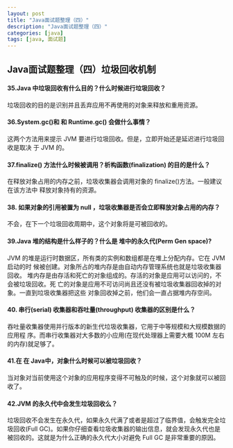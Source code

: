 ```yaml
---
layout: post
title: "Java面试题整理（四）"
description: "Java面试题整理（四）"
categories: [java]
tags: [java, 面试题]
---
```


## Java面试题整理（四）垃圾回收机制

#### 35.Java  中垃圾回收有什么目的？什么时候进行垃圾回收？
垃圾回收的目的是识别并且丢弃应用不再使用的对象来释放和重用资源。

#### 36.System.gc()和 和 Runtime.gc() 会做什么事情？
这两个方法用来提示 JVM 要进行垃圾回收。但是，立即开始还是延迟进行垃圾回收是取决
于 JVM 的。

#### 37.finalize() 方法什么时候被调用？析构函数(finalization) 的目的是什么？
在释放对象占用的内存之前，垃圾收集器会调用对象的 finalize()方法。一般建议在该方法中
释放对象持有的资源。

#### 38. 如果对象的引用被置为 null ，垃圾收集器是否会立即释放对象占用的内存？
不会，在下一个垃圾回收周期中，这个对象将是可被回收的。

#### 39.Java  堆的结构是什么样子的？什么是 堆中的永久代(Perm Gen space)?
JVM 的堆是运行时数据区，所有类的实例和数组都是在堆上分配内存。它在 JVM 启动的时
候被创建。对象所占的堆内存是由自动内存管理系统也就是垃圾收集器回收。
堆内存是由存活和死亡的对象组成的。存活的对象是应用可以访问的，不会被垃圾回收。死
亡的对象是应用不可访问尚且还没有被垃圾收集器回收掉的对象。一直到垃圾收集器把这些
对象回收掉之前，他们会一直占据堆内存空间。

#### 40. 串行(serial) 收集器和吞吐量(throughput) 收集器的区别是什么？
吞吐量收集器使用并行版本的新生代垃圾收集器，它用于中等规模和大规模数据的应用程
序。而串行收集器对大多数的小应用(在现代处理器上需要大概 100M 左右的内存)就足够了。

#### 41.在 在 Java中，对象什么时候可以被垃圾回收？ 
当对象对当前使用这个对象的应用程序变得不可触及的时候，这个对象就可以被回收了。

#### 42.JVM 的永久代中会发生垃圾回收么？
垃圾回收不会发生在永久代，如果永久代满了或者是超过了临界值，会触发完全垃圾回收(Full GC)。如果你仔细查看垃圾收集器的输出信息，就会发现永久代也是被回收的。这就是为什么正确的永久代大小对避免 Full GC 是非常重要的原因。